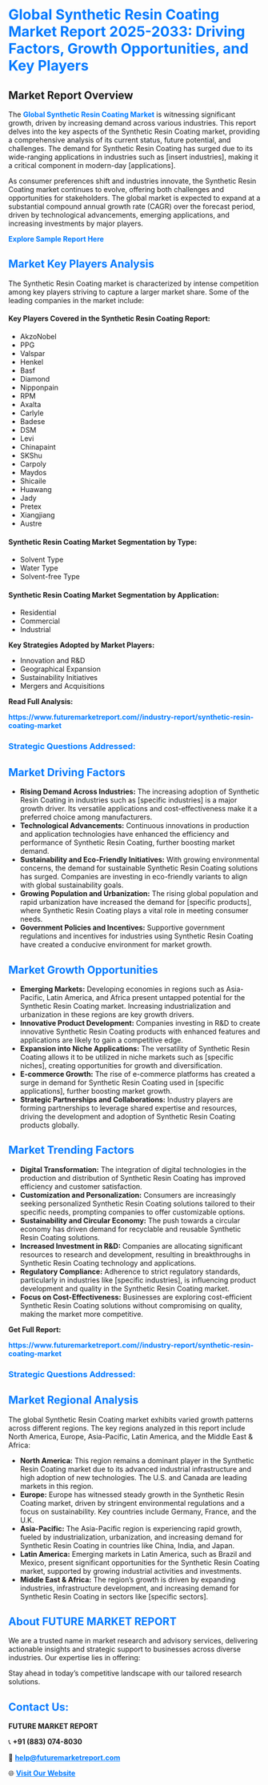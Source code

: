 <h1 style="color: #007BFF;">Global Synthetic Resin Coating Market Report 2025-2033: Driving Factors, Growth Opportunities, and Key Players</h1>

<section id="overview">
<h2>Market Report Overview</h2>
<p>The <a href="https://www.futuremarketreport.com//industry-report/synthetic-resin-coating-market" style="color: #007BFF; text-decoration: none;"><strong>Global Synthetic Resin Coating Market</strong></a> is witnessing significant growth, driven by increasing demand across various industries. This report delves into the key aspects of the Synthetic Resin Coating market, providing a comprehensive analysis of its current status, future potential, and challenges. The demand for Synthetic Resin Coating has surged due to its wide-ranging applications in industries such as [insert industries], making it a critical component in modern-day [applications].</p>
<p>As consumer preferences shift and industries innovate, the Synthetic Resin Coating market continues to evolve, offering both challenges and opportunities for stakeholders. The global market is expected to expand at a substantial compound annual growth rate (CAGR) over the forecast period, driven by technological advancements, emerging applications, and increasing investments by major players.</p>
</section>

<section id="overview">
<p><a href="https://www.futuremarketreport.com//request-sample/reportId=59653" style="color: #007BFF; text-decoration: none;"><strong>Explore Sample Report Here</strong></a></p>
</section>

<section id="key-players">
<h2 style="color: #007BFF;">Market Key Players Analysis</h2>
<p>The Synthetic Resin Coating market is characterized by intense competition among key players striving to capture a larger market share. Some of the leading companies in the market include:</p>
<h4>Key Players Covered in the Synthetic Resin Coating Report:</h4>
<ul><li>AkzoNobel</li><li>PPG</li><li>Valspar</li><li>Henkel</li><li>Basf</li><li>Diamond</li><li>Nipponpain</li><li>RPM</li><li>Axalta</li><li>Carlyle</li><li>Badese</li><li>DSM</li><li>Levi</li><li>Chinapaint</li><li>SKShu</li><li>Carpoly</li><li>Maydos</li><li>Shicaile</li><li>Huawang</li><li>Jady</li><li>Pretex</li><li>Xiangjiang</li><li>Austre</li></ul>
<h4>Synthetic Resin Coating Market Segmentation by Type:</h4>
<ul><li>Solvent Type</li><li>Water Type</li><li>Solvent-free Type</li></ul>

<h4>Synthetic Resin Coating Market Segmentation by Application:</h4>
<ul><li>Residential</li><li>Commercial</li><li>Industrial</li></ul>
<p><strong>Key Strategies Adopted by Market Players:</strong></p>
<ul>
<li>Innovation and R&D</li>
<li>Geographical Expansion</li>
<li>Sustainability Initiatives</li>
<li>Mergers and Acquisitions</li>
</ul>
</section>

<section>
<p><strong>Read Full Analysis: </strong></p><a href="https://www.futuremarketreport.com//industry-report/synthetic-resin-coating-market" style="color: #007BFF; text-decoration: none;"><strong>https://www.futuremarketreport.com//industry-report/synthetic-resin-coating-market</strong></a>
<h3 style="color: #007BFF;">Strategic Questions Addressed:</h3>
</section>

<section id="driving-factors">
<h2 style="color: #007BFF;">Market Driving Factors</h2>
<ul>
<li><strong>Rising Demand Across Industries:</strong> The increasing adoption of Synthetic Resin Coating in industries such as [specific industries] is a major growth driver. Its versatile applications and cost-effectiveness make it a preferred choice among manufacturers.</li>
<li><strong>Technological Advancements:</strong> Continuous innovations in production and application technologies have enhanced the efficiency and performance of Synthetic Resin Coating, further boosting market demand.</li>
<li><strong>Sustainability and Eco-Friendly Initiatives:</strong> With growing environmental concerns, the demand for sustainable Synthetic Resin Coating solutions has surged. Companies are investing in eco-friendly variants to align with global sustainability goals.</li>
<li><strong>Growing Population and Urbanization:</strong> The rising global population and rapid urbanization have increased the demand for [specific products], where Synthetic Resin Coating plays a vital role in meeting consumer needs.</li>
<li><strong>Government Policies and Incentives:</strong> Supportive government regulations and incentives for industries using Synthetic Resin Coating have created a conducive environment for market growth.</li>
</ul>
</section>

<section id="growth-opportunities">
<h2 style="color: #007BFF;">Market Growth Opportunities</h2>
<ul>
<li><strong>Emerging Markets:</strong> Developing economies in regions such as Asia-Pacific, Latin America, and Africa present untapped potential for the Synthetic Resin Coating market. Increasing industrialization and urbanization in these regions are key growth drivers.</li>
<li><strong>Innovative Product Development:</strong> Companies investing in R&D to create innovative Synthetic Resin Coating products with enhanced features and applications are likely to gain a competitive edge.</li>
<li><strong>Expansion into Niche Applications:</strong> The versatility of Synthetic Resin Coating allows it to be utilized in niche markets such as [specific niches], creating opportunities for growth and diversification.</li>
<li><strong>E-commerce Growth:</strong> The rise of e-commerce platforms has created a surge in demand for Synthetic Resin Coating used in [specific applications], further boosting market growth.</li>
<li><strong>Strategic Partnerships and Collaborations:</strong> Industry players are forming partnerships to leverage shared expertise and resources, driving the development and adoption of Synthetic Resin Coating products globally.</li>
</ul>
</section>

<section id="trending-factors">
<h2 style="color: #007BFF;">Market Trending Factors</h2>
<ul>
<li><strong>Digital Transformation:</strong> The integration of digital technologies in the production and distribution of Synthetic Resin Coating has improved efficiency and customer satisfaction.</li>
<li><strong>Customization and Personalization:</strong> Consumers are increasingly seeking personalized Synthetic Resin Coating solutions tailored to their specific needs, prompting companies to offer customizable options.</li>
<li><strong>Sustainability and Circular Economy:</strong> The push towards a circular economy has driven demand for recyclable and reusable Synthetic Resin Coating solutions.</li>
<li><strong>Increased Investment in R&D:</strong> Companies are allocating significant resources to research and development, resulting in breakthroughs in Synthetic Resin Coating technology and applications.</li>
<li><strong>Regulatory Compliance:</strong> Adherence to strict regulatory standards, particularly in industries like [specific industries], is influencing product development and quality in the Synthetic Resin Coating market.</li>
<li><strong>Focus on Cost-Effectiveness:</strong> Businesses are exploring cost-efficient Synthetic Resin Coating solutions without compromising on quality, making the market more competitive.</li>
</ul>
</section>

<section>
<p><strong>Get Full Report: </strong></p><a href="https://www.futuremarketreport.com//industry-report/synthetic-resin-coating-market" style="color: #007BFF; text-decoration: none;"><strong>https://www.futuremarketreport.com//industry-report/synthetic-resin-coating-market</strong></a>
<h3 style="color: #007BFF;">Strategic Questions Addressed:</h3>
</section>


<section id="regional-analysis">
<h2 style="color: #007BFF;">Market Regional Analysis</h2>
<p>The global Synthetic Resin Coating market exhibits varied growth patterns across different regions. The key regions analyzed in this report include North America, Europe, Asia-Pacific, Latin America, and the Middle East & Africa:</p>
<ul>
<li><strong>North America:</strong> This region remains a dominant player in the Synthetic Resin Coating market due to its advanced industrial infrastructure and high adoption of new technologies. The U.S. and Canada are leading markets in this region.</li>
<li><strong>Europe:</strong> Europe has witnessed steady growth in the Synthetic Resin Coating market, driven by stringent environmental regulations and a focus on sustainability. Key countries include Germany, France, and the U.K.</li>
<li><strong>Asia-Pacific:</strong> The Asia-Pacific region is experiencing rapid growth, fueled by industrialization, urbanization, and increasing demand for Synthetic Resin Coating in countries like China, India, and Japan.</li>
<li><strong>Latin America:</strong> Emerging markets in Latin America, such as Brazil and Mexico, present significant opportunities for the Synthetic Resin Coating market, supported by growing industrial activities and investments.</li>
<li><strong>Middle East & Africa:</strong> The region’s growth is driven by expanding industries, infrastructure development, and increasing demand for Synthetic Resin Coating in sectors like [specific sectors].</li>
</ul>
</section>

<footer>
<h2 style="color: #007BFF;">About FUTURE MARKET REPORT</h2>
<p>We are a trusted name in market research and advisory services, delivering actionable insights and strategic support to businesses across diverse industries. Our expertise lies in offering:</p>

<p>Stay ahead in today’s competitive landscape with our tailored research solutions.</p>

<h2 style="color: #007BFF;">Contact Us:</h2>
<p><strong>FUTURE MARKET REPORT</strong></p>
<p>📞 <strong>+91 (883) 074-8030</strong></p>
<p>📧 <strong><a href="mailto:help@futuremarketreport.com" style="color: #007BFF;">help@futuremarketreport.com</a></strong></p>
<p>🌐 <strong><a href="https://www.futuremarketreport.com/" style="color: #007BFF;">Visit Our Website</a></strong></p>
</footer>